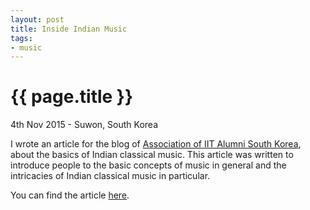 ```yaml
---
layout: post
title: Inside Indian Music
tags:
- music
---
```


{{ page.title }}
================

<p class="meta">4th Nov 2015 - Suwon, South Korea</p>

I wrote an article for the blog of
[Association of IIT Alumni South Korea](http://iitalumkorea.com "Association of IIT Alumni, South Korea"), 
about the basics of Indian classical music. 
This article was written to introduce people to the basic concepts of music in 
general and the intricacies of Indian classical music in particular.

You can find the article [here](http://www.iitalumkorea.com/blog/inside-indian-music "Inside Indian Music").
